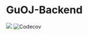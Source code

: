 # GuOJ-Backend

![](https://github.com/guoj-dev/guojbackend/workflows/Python%20Linting/badge.svg)
![Codecov](https://img.shields.io/codecov/c/github/guoj-dev/guojbackend?token=467ba254-5575-4a47-86eb-afaad4eec633)
